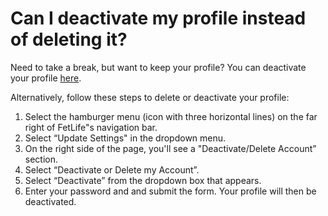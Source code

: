 # Can I deactivate my profile instead of deleting it?

Need to take a break, but want to keep your profile? You can deactivate your profile [here](https://fetlife.com/deactivate).

Alternatively, follow these steps to delete or deactivate your profile:
1. Select the hamburger menu (icon with three horizontal lines) on the far right of FetLife"s navigation bar.
2. Select “Update Settings" in the dropdown menu.
3. On the right side of the page, you'll see a "Deactivate/Delete Account” section.
4. Select “Deactivate or Delete my Account”.
5. Select “Deactivate” from the dropdown box that appears.
6. Enter your password and and submit the form. Your profile will then be deactivated. 
